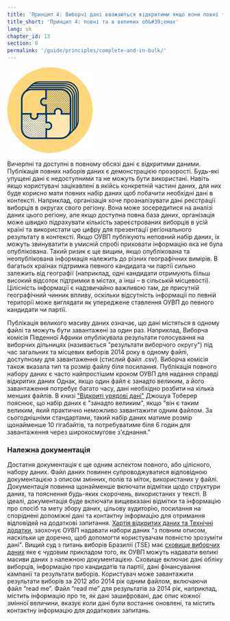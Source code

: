 ```yaml
---
title: 'Принцип 4: Виборчі дані вважаються відкритими якщо вони повні та в великих об&#39;ємах.'
title_short: 'Принцип 4: повні та в великих об&#39;ємах'
lang: uk
chapter_id: 13
section: 9
permalink: '/guide/principles/complete-and-in-bulk/'
---
```


![повні та в великих об'ємах](/assets/images/inventory/principles/complete-and-in-bulk.png)

Вичерпні та доступні в повному обсязі дані є відкритими даними. Публікація повних наборів даних є демонстрацією прозорості. Будь-які упущені дані є недоступними та не можуть бути використані. Навіть якщо користувачі зацікавлені в якійсь конкретній частині даних, для них буде корисно мати повних набір даних щоб побачити необхідні дані в контексті. Наприклад, організація хоче проаналізувати дані реєстрації виборців в округах свого регіону. Вона може зосередитися на аналізі даних цього регіону, але якщо доступна повна база даних, організація може швидко підрахувати кількість зареєстрованих виборців в усій країні та використати цю цифру для презентації регіонального результату в контексті. Якщо ОУВП публікують неповний набір даних, їх можуть звинуватити в умисній спробі приховати інформацію яка не була опублікована. Такий ризик є ще вищим, якщо опублікована та неопублікована інформація належить до різних географічних вимірів. В багатьох країнах підтримка певного кандидата чи партії сильно залежить від географії (наприклад, одні кандидати отримують більш високий відсоток підтримки в містах, а інші – в сільській місцевості). Цілісність інформації є надзвичайно важливою там, де присутній географічний чинник впливу, оскільки відсутність інформації по певній території може виглядати як упереджене ставлення ОУВП до певного кандидати чи партії.

Публікація великого масиву даних означає, що дані містяться в одному файлі та можуть бути завантажені за один раз. Наприклад, Виборча комісія Південної Африки опублікувала результати голосування на виборчих дільницях (називається "результати виборчого округу") під час загальних та місцевих виборів 2014 року в одному файлі, доступному для завантаження (стислий файл .csv). Виборча комісія також вказала тип та розмір файлу біля посилання. Публікація повного набору даних є часто найпростішим кроком ОУВП для надання справді відкритих даних Однак, якщо один файл є занадто великим, а його завантаження потребує багато часу, дані необхідно розбити на кілька менших файлів. В книзі ["Відкриті урядові дані"](https://opengovdata.io/2014/bulk-data-an-api/) Джошуа Тоберер пояснює, що набір даних є "занадто великим", якщо "він є таким великим, який практично неможливо завантажити одним файлом. За сьогоднішніми стандартами, такий набір даних матиме розмір щонайменше 10 гігабайтів, та потребуватиме біля 6 годин для завантаження через широкосмугове з'єднання."

### Належна документація

Достатня документація є ще одним аспектом повного, або цілісного, набору даних. Файл даних повинен супроводжуватися відповідною документацією з описом змінних, полів та міток, використаних у файлі. Документація повинна щонайменше включати відмітки щодо структури даних, та пояснення будь-яких скорочень, використаних у тексті. В ідеалі, документація буде включати вищевказані відмітки та інформацію про спосіб та мету збору даних, цільову аудиторію, посилання на споріднені допоміжні дані та контактну інформацію для отримання відповідей на додаткові запитання. [Хартія відкритих даних та Технічні додатки](https://www.gov.uk/government/publications/open-data-charter/g8-open-data-charter-and-technical-annex#principle-1-open-data-by-default), заохочує ОУВП надавати набори даних "з повним описом, наскільки це доречно, щоб допомогти користувачам повністю зрозуміти дані". Вищий суд з питань виборів Бразилії (TSE) має [сховище виборчих даних](http://www.tse.jus.br/hotSites/pesquisas-eleitorais/index.html) яке є чудовим прикладом того, як ОУВП можуть надавати великі масиви даних з належною документацією. Сховище включає дані обліку виборців, інформацію про кандидатів та партії, дані фінансування кампанії та результати виборів. Користувач може завантажити результати виборів за 2012 або 2014 рік одним файлом, включаючи файл “read me”. Файл “read me” для результатів за 2014 рік, наприклад, містить інформацію про те, як дані зашифровані, дає опис кожної змінної величини, вказує коли дані були востаннє оновлені, та містить контактну інформацію для додаткових запитань.
